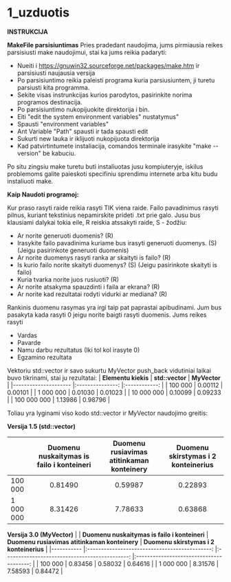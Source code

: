 # 1_uzduotis

**INSTRUKCIJA**

**MakeFile parsisiuntimas**
Pries pradedant naudojima, jums pirmiausia reikes parsisiusti make naudojimui, stai ka jums reikia padaryti:
- Nueiti i https://gnuwin32.sourceforge.net/packages/make.htm ir parsisiusti naujausia versija
- Po parsisiuntimo reikia paleisti programa kuria parsiusiuntem, ji turetu parsiusti kita programma.
- Sekite visas instrunkcijas kurios parodytos, pasirinkite norima programos destinacija.
- Po parsisiuntimo nukopijuokite direktorija i bin.
- Eiti "edit the system environment variables" nustatymus"
- Spausti "environment variables"
- Ant Variable "Path" spausti ir tada spausti edit
- Sukurti new lauka ir iklijuoti nukopijuota direktorija
- Kad patvirtintumete instaliacija, comandos terminale irasykite "make --version" be kabuciu.

Po situ zingsiu make turetu buti instaliuotas jusu kompiuteryje, iskilus problemoms
galite paieskoti specifiniu sprendimu internete arba kitu budu instaliuoti make.

**Kaip Naudoti programoj:**

Kur praso rasyti raide reikia rasyti TIK viena raide.
Failo pavadinimus rasyti pilnus, kuriant tekstinius nepamirskite prideti .txt prie galo.
Jusu bus klausiami dalykai tokia eile, R reiskia atssakyti raide, S - žodžiu:
- Ar norite generuoti duomenis? (R)
- Irasykite failo pavadinima kuriame bus irasyti generuoti duomenys. (S) (Jeigu pasirinkote generuoti duomenis)
- Ar norite duomenys rasyti ranka ar skaityti is failo? (R)
- Is kurio failo norite skaityti duomenys? (S) (Jeigu pasirinkote skaityti is failo)
- Kuria tvarka norite juos rusiuoti? (R)
- Ar norite atsakyma spauzdinti i faila ar ekrana? (R)
- Ar norite kad rezultatai rodyti vidurki ar mediana? (R)

Rankinis duomenu rasymas yra irgi taip pat paprastai apibudinami. Jum bus pasakyta kada rasyti 0 jeigu norite baigti rasyti duomenis.
Jums reikes rasyti
- Vardas
- Pavarde
- Namu darbu rezultatus (Iki tol kol irasyte 0)
- Egzamino rezultata

Vektoriu std::vector ir savo sukurtu MyVector push_back vidutiniai laikai buvo tikrinami, stai ju rezultatai:
| **Elementu kiekis** 	| **std::vector** 	| **MyVector** 	|
|---------------------	|:---------------:	|:------------:	|
| 100 000             	|         0.00112 	|      0.00101 	|
| 1 000 000           	|         0.01030 	|      0.01023 	|
| 10 000 000          	|         0.10099 	|      0.09233 	|
| 100 000 000         	|         1.13986 	|      0.98796 	|

Toliau yra lyginami viso kodo std::vector ir MyVector naudojimo greitis:

**Versija 1.5 (std::vector)**

|           	| **Duomenu nuskaitymas is failo i konteineri** 	| **Duomenu rusiavimas atitinkaman konteinery** 	| **Duomenu skirstymas i 2 konteinerius** 	|
|-----------	|:---------------------------------------------:	|:---------------------------------------------:	|:---------------------------------------:	|
| 100 000   	|                                       0.81490 	|                                       0.59987 	|                                 0.22893 	|
| 1 000 000 	|                                       8.31426 	|                                       7.78633 	|                                 0.63868 	|


**Versija 3.0 (MyVector)**
|           	| **Duomenu nuskaitymas is failo i konteineri** 	| **Duomenu rusiavimas atitinkaman konteinery** 	| **Duomenu skirstymas i 2 konteinerius** 	|
|-----------	|:---------------------------------------------:	|:---------------------------------------------:	|:---------------------------------------:	|
| 100 000   	|                                       0.83456 	|                                       0.58032 	|                                 0.64616 	|
| 1 000 000 	|                                       8.31576 	|                                       7.58593 	|                                 0.84472 	|
